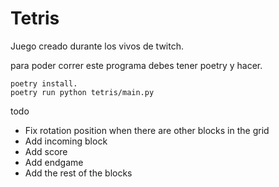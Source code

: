 # Tetris
Juego creado durante los vivos de twitch.

para poder correr este programa debes tener poetry y hacer.

```
poetry install.
poetry run python tetris/main.py
```

todo
- Fix rotation position when there are other blocks in the grid
- Add incoming block
- Add score
- Add endgame
- Add the rest of the blocks

